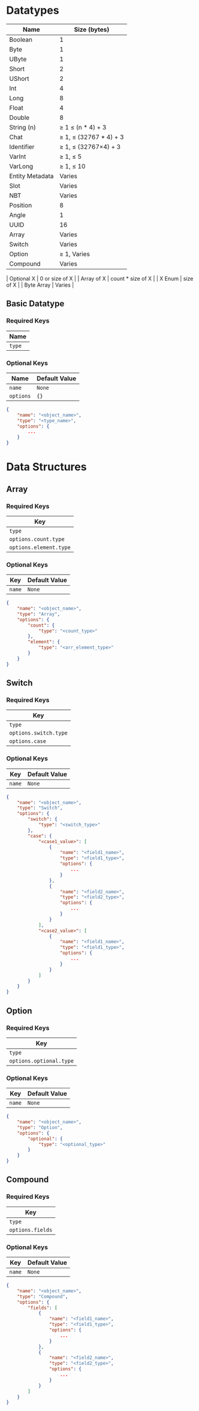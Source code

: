 # Datatypes

| Name | Size (bytes) |
| --- | --- |
| Boolean | 1 |
| Byte | 1 |
| UByte | 1 |
| Short | 2 |
| UShort | 2 |
| Int | 4 |
| Long | 8 |
| Float | 4 |
| Double | 8 |
| String (n) | ≥ 1 ≤ (n * 4) + 3 |
| Chat | ≥ 1, ≤ (32767 * 4) + 3 |
| Identifier | ≥ 1, ≤ (32767×4) + 3 |
| VarInt | ≥ 1, ≤ 5 |
| VarLong | ≥ 1, ≤ 10 |
| Entity Metadata | Varies |
| Slot | Varies |
| NBT | Varies |
| Position | 8 |
| Angle | 1 |
| UUID | 16 |
| Array | Varies |
| Switch | Varies |
| Option | ≥ 1, Varies |
| Compound | Varies |

| Optional X | 0 or size of X |
| Array of X | count * size of X |
| X Enum | size of X |
| Byte Array | Varies |

## Basic Datatype

### Required Keys

| Name |
| --- |
| `type` |

### Optional Keys

| Name | Default Value |
| --- | --- |
| `name` | `None` |
| `options` | `{}` |

```json
{
    "name": "<object_name>",
    "type": "<type_name>",
    "options": {
        ...
    }
}
```

# Data Structures

## Array

### Required Keys

| Key |
| --- |
| `type` |
| `options.count.type` |
| `options.element.type` |

### Optional Keys

| Key | Default Value |
| --- | --- |
| `name` | `None` |

```json
{
    "name": "<object_name>",
    "type": "Array",
    "options": {
        "count": {
            "type": "<count_type>"
        },
        "element": {
            "type": "<arr_element_type>"
        }
    }
}
```

## Switch

### Required Keys

| Key |
| --- |
| `type` |
| `options.switch.type` |
| `options.case` |

### Optional Keys

| Key | Default Value |
| --- | --- |
| `name` | `None` |

```json
{
    "name": "<object_name>",
    "type": "Switch",
    "options": {
        "switch": {
            "type": "<switch_type>"
        },
        "case": {
            "<case1_value>": [
                {
                    "name": "<field1_name>",
                    "type": "<field1_type>",
                    "options": {
                        ...
                    }
                },
                {
                    "name": "<field2_name>",
                    "type": "<field2_type>",
                    "options": {
                        ...
                    }
                }
            ],
            "<case2_value>": [
                {
                    "name": "<field1_name>",
                    "type": "<field1_type>",
                    "options": {
                        ...
                    }
                }
            ]
        }
    }
}
```

## Option

### Required Keys

| Key |
| --- |
| `type` |
| `options.optional.type` |

### Optional Keys

| Key | Default Value |
| --- | --- |
| `name` | `None` |

```json
{
    "name": "<object_name>",
    "type": "Option",
    "options": {
        "optional": {
            "type": "<optional_type>"
        }
    }
}
```

## Compound

### Required Keys

| Key |
| --- |
| `type` |
| `options.fields` |

### Optional Keys

| Key | Default Value |
| --- | --- |
| `name` | `None` |

```json
{
    "name": "<object_name>",
    "type": "Compound",
    "options": {
        "fields": [
            {
                "name": "<field1_name>",
                "type": "<field1_type>",
                "options": {
                    ...
                }
            },
            {
                "name": "<field2_name>",
                "type": "<field2_type>",
                "options": {
                    ...
                }
            }
        ]
    }
}
```
